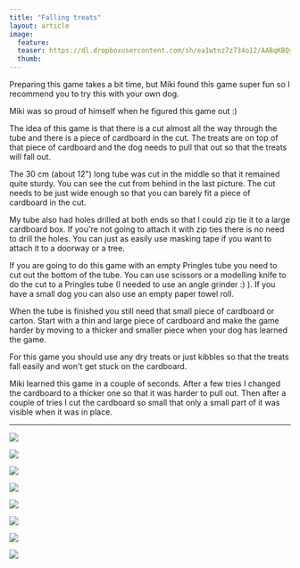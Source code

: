 ```yaml
---
title: "Falling treats"
layout: article
image:
  feature:
  teaser: https://dl.dropboxusercontent.com/sh/ea1wtnz7z734o12/AABqKBQyizl5fWo0UqaQTn7Ra/aktivointi/putoilevat-namit/DSC51366-245px.jpg
  thumb:
---
```


Preparing this game takes a bit time, but Miki found this game super fun so I recommend you to try this with your own dog.

Miki was so proud of himself when he figured this game out :)

The idea of this game is that there is a cut almost all the way through the tube and there is a piece of cardboard in the cut. The treats are on top of that piece of cardboard and the dog needs to pull that out so that the treats will fall out.

The 30 cm (about 12") long tube was cut in the middle so that it remained quite sturdy. You can see the cut from behind in the last picture. The cut needs to be just wide enough so that you can barely fit a piece of cardboard in the cut.

My tube also had holes drilled at both ends so that I could zip tie it to a large cardboard box. If you're not going to attach it with zip ties there is no need to drill the holes. You can just as easily use masking tape if you want to attach it to a doorway or a tree.

If you are going to do this game with an empty Pringles tube you need to cut out the bottom of the tube. You can use scissors or a modelling knife to do the cut to a Pringles tube (I needed to use an angle grinder :) ). If you have a small dog you can also use an empty paper towel roll.

When the tube is finished you still need that small piece of cardboard or carton. Start with a thin and large piece of cardboard and make the game harder by moving to a thicker and smaller piece when your dog has learned the game.

For this game you should use any dry treats or just kibbles so that the treats fall easily and won't get stuck on the cardboard.

Miki learned this game in a couple of seconds. After a few tries I changed the cardboard to a thicker one so that it was harder to pull out. Then after a couple of tries I cut the cardboard so small that only a small part of it was visible when it was in place.

---

[![](https://dl.dropboxusercontent.com/sh/ea1wtnz7z734o12/AAClt96RXbVCqFtcKYYuk0Pxa/aktivointi/putoilevat-namit/DSC51335-800px.jpg)](https://dl.dropboxusercontent.com/sh/ea1wtnz7z734o12/AABTyDEns9DjBJ8Xyq4z-FyKa/aktivointi/putoilevat-namit/DSC51335.jpg)

[![](https://dl.dropboxusercontent.com/sh/ea1wtnz7z734o12/AAC4C8l9TkMO-G-vEPVB80u7a/aktivointi/putoilevat-namit/DSC51365-800px.jpg)](https://dl.dropboxusercontent.com/sh/ea1wtnz7z734o12/AAAqnLo9cVcNsMivjhR7AYCSa/aktivointi/putoilevat-namit/DSC51365.jpg)

[![](https://dl.dropboxusercontent.com/sh/ea1wtnz7z734o12/AAC-9L5dcCR2TvA_xEkNPK5da/aktivointi/putoilevat-namit/DSC51366-800px.jpg)](https://dl.dropboxusercontent.com/sh/ea1wtnz7z734o12/AACcTniVaNGvBN5tH9z_vWvLa/aktivointi/putoilevat-namit/DSC51366.jpg)

[![](https://dl.dropboxusercontent.com/sh/ea1wtnz7z734o12/AADzID0-xIrFykVO2IepjPcaa/aktivointi/putoilevat-namit/DSC51417-800px.jpg)](https://dl.dropboxusercontent.com/sh/ea1wtnz7z734o12/AABJ8jtS-5pLL8XkCUcBgtcva/aktivointi/putoilevat-namit/DSC51417.jpg)

[![](https://dl.dropboxusercontent.com/sh/ea1wtnz7z734o12/AAAQb6vZf-uLLkY-eUmKtBbUa/aktivointi/putoilevat-namit/DSC51418-800px.jpg)](https://dl.dropboxusercontent.com/sh/ea1wtnz7z734o12/AACIjRUY6e5aDyBBJ7bhZ0E9a/aktivointi/putoilevat-namit/DSC51418.jpg)

[![](https://dl.dropboxusercontent.com/sh/ea1wtnz7z734o12/AAA5eEqku2bxLLC1-aG283OCa/aktivointi/putoilevat-namit/DSC51419-800px.jpg)](https://dl.dropboxusercontent.com/sh/ea1wtnz7z734o12/AABgeRvt2lB1cwrdETu7nENKa/aktivointi/putoilevat-namit/DSC51419.jpg)

[![](https://dl.dropboxusercontent.com/sh/ea1wtnz7z734o12/AACMgXCgN6SFspsfni47KRita/aktivointi/putoilevat-namit/DSC51389_3-800px.jpg)](https://dl.dropboxusercontent.com/sh/ea1wtnz7z734o12/AADIaZ9_YtigDqfOK-B4LdUia/aktivointi/putoilevat-namit/DSC51389_3.jpg)

[![](https://dl.dropboxusercontent.com/sh/ea1wtnz7z734o12/AACuqtHVQworIUMFRthmM64za/aktivointi/putoilevat-namit/DSC51321_-800px.jpg)](https://dl.dropboxusercontent.com/sh/ea1wtnz7z734o12/AABfXo3v1XjyqdCXBC3bH0zha/aktivointi/putoilevat-namit/DSC51321_.jpg)

